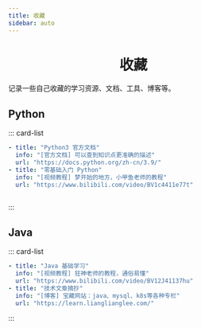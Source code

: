 ```yaml
---
title: 收藏
sidebar: auto
---
```


<h1 align="center">收藏</h1>

记录一些自己收藏的学习资源、文档、工具、博客等。

## Python

::: card-list

``` yaml
- title: "Python3 官方文档"
  info: "[官方文档] 可以查到知识点更准确的描述"
  url: "https://docs.python.org/zh-cn/3.9/"
- title: "零基础入门 Python"
  info: "[视频教程] 梦开始的地方，小甲鱼老师的教程"
  url: "https://www.bilibili.com/video/BV1c4411e77t"
 
```

:::

## Java

::: card-list

``` yaml
- title: "Java 基础学习"
  info: "[视频教程] 狂神老师的教程，通俗易懂"
  url: "https://www.bilibili.com/video/BV12J41137hu"
- title: "技术文章摘抄"
  info: "[博客] 宝藏网站：java、mysql、k8s等各种专栏"
  url: "https://learn.lianglianglee.com/"
```

:::



